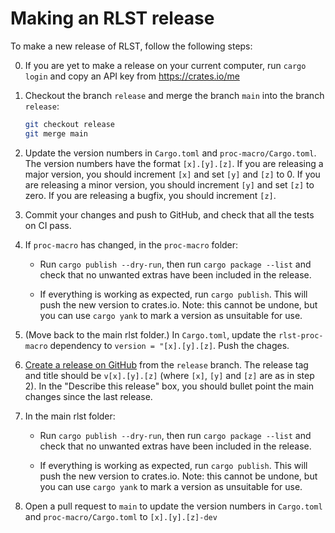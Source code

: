 # Making an RLST release

To make a new release of RLST, follow the following steps:

0) If you are yet to make a release on your current computer, run `cargo login` and copy an API
   key from https://crates.io/me

1) Checkout the branch `release` and merge the branch `main` into the branch `release`:
   ```bash
   git checkout release
   git merge main
   ```

2) Update the version numbers in `Cargo.toml` and `proc-macro/Cargo.toml`.
   The version numbers have the format `[x].[y].[z]`. If you are releasing a major
   version, you should increment `[x]` and set `[y]` and `[z]` to 0.
   If you are releasing a minor version, you should increment `[y]` and set `[z]`
   to zero. If you are releasing a bugfix, you should increment `[z]`.

3) Commit your changes and push to GitHub, and check that all the tests on CI pass.

4) If `proc-macro` has changed, in the `proc-macro` folder:

    * Run `cargo publish --dry-run`, then run `cargo package --list` and
      check that no unwanted extras
      have been included in the release.

    * If everything is working as expected, run `cargo publish`. This will push the new version to
      crates.io. Note: this cannot be undone, but you can use `cargo yank` to mark a version as
      unsuitable for use.

5) (Move back to the main rlst folder.) In `Cargo.toml`, update the `rlst-proc-macro` dependency
   to `version = "[x].[y].[z]`. Push the chages.

6) [Create a release on GitHub](https://github.com/linalg-rs/rlst/releases/new) from the `release` branch.
   The release tag and title should be `v[x].[y].[z]` (where `[x]`, `[y]` and `[z]` are as in step 2).
   In the "Describe this release" box, you should bullet point the main changes since the last
   release.

7) In the main rlst folder:

    * Run `cargo publish --dry-run`, then run `cargo package --list` and
      check that no unwanted extras
      have been included in the release.

    * If everything is working as expected, run `cargo publish`. This will push the new version to
      crates.io. Note: this cannot be undone, but you can use `cargo yank` to mark a version as
      unsuitable for use.

8) Open a pull request to `main` to update the version numbers in `Cargo.toml` and
   `proc-macro/Cargo.toml` to `[x].[y].[z]-dev`
